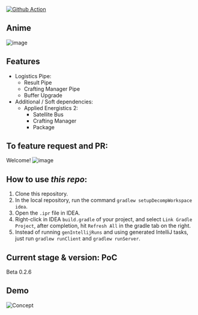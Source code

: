 [![Github Action](https://github.com/KorewaLidesu/TestBridge/actions/workflows/main_build.yml/badge.svg)](https://github.com/KorewaLidesu/TestBridge/actions/workflows/main_build.yml)
## Anime
![image](https://user-images.githubusercontent.com/24401452/207646011-61a84639-8123-4bba-809b-20b69b7ae007.png)
## Features
- Logistics Pipe:
  + Result Pipe
  + Crafting Manager Pipe
  + Buffer Upgrade
- Additional / Soft dependencies:  
  + Applied Energistics 2:
      + Satellite Bus
      + Crafting Manager
      + Package

[//]: # (  + Refined Storage:  WIP  )

## To feature request and PR: 
Welcome!
![image](https://cdn.discordapp.com/emojis/736677289676374168.gif?size=96&quality=lossless)

## How to use *this repo*:
1. Clone this repository.
2. In the local repository, run the command `gradlew setupDecompWorkspace idea`.
3. Open the `.ipr` file in IDEA.
4. Right-click in IDEA `build.gradle` of your project, and select `Link Gradle Project`, after completion, hit `Refresh All` in the gradle tab on the right.
5. Instead of running `genIntellijRuns` and using generated IntelliJ tasks, just run `gradlew runClient` and `gradlew runServer`.

## Current stage & version: PoC
Beta 0.2.6

## Demo
![Concept](/Stuff/concept.gif)
